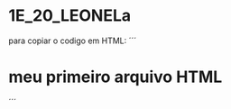 # 1E_20_LEONELa

para copiar o codigo em HTML:
´´´ 
<html>
  <h1>meu primeiro arquivo HTML</h1>
    </html>
 ´´´
